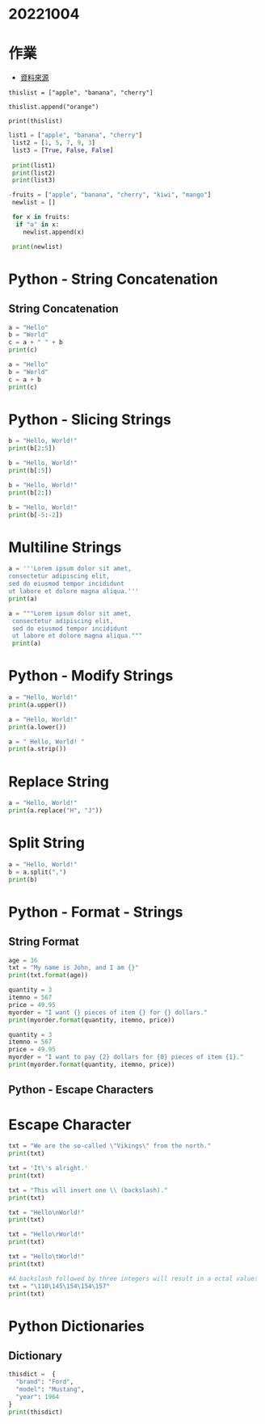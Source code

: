 # 20221004
# 作業
- [資料來源](https://www.w3schools.com/python/python_dictionaries.asp)
```
thislist = ["apple", "banana", "cherry"]

thislist.append("orange")

print(thislist)
```
```Python
list1 = ["apple", "banana", "cherry"]
 list2 = [1, 5, 7, 9, 3]
 list3 = [True, False, False]
 
 print(list1)
 print(list2)
 print(list3)
```
```Python
-fruits = ["apple", "banana", "cherry", "kiwi", "mango"]
 newlist = []

 for x in fruits:
  if "a" in x:
    newlist.append(x)

 print(newlist)
```
# Python - String Concatenation
## String Concatenation
```Python
a = "Hello"
b = "World"
c = a + " " + b
print(c)
```
```Python
a = "Hello"
b = "World"
c = a + b
print(c)
```
# Python - Slicing Strings
```Python
b = "Hello, World!"
print(b[2:5])
```
```Python
b = "Hello, World!"
print(b[:5])
```
```Python
b = "Hello, World!"
print(b[2:])
```
```Python
b = "Hello, World!"
print(b[-5:-2])
```
# Multiline Strings
```Python
a = '''Lorem ipsum dolor sit amet,
consectetur adipiscing elit,
sed do eiusmod tempor incididunt
ut labore et dolore magna aliqua.'''
print(a)

```
```Python
a = """Lorem ipsum dolor sit amet,
 consectetur adipiscing elit,
 sed do eiusmod tempor incididunt
 ut labore et dolore magna aliqua."""
 print(a)
```
# Python - Modify Strings
```Python
a = "Hello, World!"
print(a.upper())
```
```Python
a = "Hello, World!"
print(a.lower())
```
```Python
a = " Hello, World! "
print(a.strip())

```
# Replace String
```Python
a = "Hello, World!"
print(a.replace("H", "J"))

```
# Split String
```Python
a = "Hello, World!"
b = a.split(",")
print(b)

```
# Python - Format - Strings
## String Format
```Python
age = 36
txt = "My name is John, and I am {}"
print(txt.format(age))
```
```Python
quantity = 3
itemno = 567
price = 49.95
myorder = "I want {} pieces of item {} for {} dollars."
print(myorder.format(quantity, itemno, price)) 

```
```Python
quantity = 3
itemno = 567
price = 49.95
myorder = "I want to pay {2} dollars for {0} pieces of item {1}."
print(myorder.format(quantity, itemno, price)) 

```
## Python - Escape Characters
# Escape Character
```Python
txt = "We are the so-called \"Vikings\" from the north."
print(txt) 

```
```Python
txt = 'It\'s alright.'
print(txt) 
```
```Python
txt = "This will insert one \\ (backslash)."
print(txt) 
```
```Python
txt = "Hello\nWorld!"
print(txt) 

```
```Python
txt = "Hello\rWorld!"
print(txt) 

```
```Python
txt = "Hello\tWorld!"
print(txt) 

```
```Python
#A backslash followed by three integers will result in a octal value:
txt = "\110\145\154\154\157"
print(txt) 
```
# Python Dictionaries
## Dictionary
```Python
thisdict =	{
  "brand": "Ford",
  "model": "Mustang",
  "year": 1964
}
print(thisdict)

















